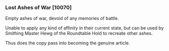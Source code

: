 ### Lost Ashes of War [10070]

Empty ashes of war, devoid of any memories of battle.

Unable to apply any kind of affinity in their current state, but can be used by Smithing Master Hewg of the Roundtable Hold to recreate other ashes.

Thus does the copy pass into becoming the genuine article.